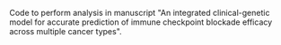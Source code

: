 Code to perform analysis in manuscript "An integrated clinical-genetic model for accurate prediction of immune checkpoint blockade efficacy across multiple cancer types". 

